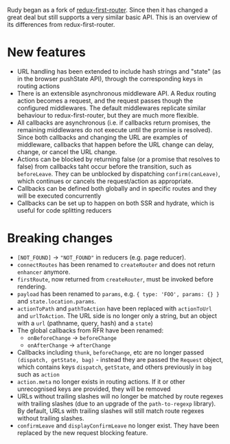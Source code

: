 Rudy began as a fork of
[redux-first-router](https://github.com/faceyspacey/redux-first-router). Since
then it has changed a great deal but still supports a very similar basic API.
This is an overview of its differences from redux-first-router.

# New features

- URL handling has been extended to include hash strings and "state" (as in the
  browser pushState API), through the corresponding keys in routing actions
- There is an extensible asynchronous middleware API. A Redux routing action
  becomes a request, and the request passes though the configured middlewares.
  The default middlewares replicate similar behaviour to redux-first-router, but
  they are much more flexible.
- All callbacks are asynchronous (i.e. if callbacks return promises, the
  remaining middlewares do not execute until the promise is resolved). Since
  both callbacks and changing the URL are examples of middleware, callbacks that
  happen before the URL change can delay, change, or cancel the URL change.
- Actions can be blocked by returning false (or a promise that resolves to
  false) from callbacks taht occur before the transition, such as `beforeLeave`.
  They can be unblocked by dispatching `confirm(canLeave)`, which continues or
  cancels the request/action as appropriate.
- Callbacks can be defined both globally and in specific routes and they will be
  executed concurrently
- Callbacks can be set up to happen on both SSR and hydrate, which is useful for
  code splitting reducers

# Breaking changes

- `[NOT_FOUND]` -> `"NOT_FOUND"` in reducers (e.g. page reducer).
- `connectRoutes` has been renamed to `createRouter` and does not return
  `enhancer` anymore.
- `firstRoute`, now returned from `createRouter`, must be invoked before
  rendering.
- `payload` has been renamed to `params`, e.g. `{ type: 'FOO', params: {} }` and
  `state.location.params`.
- `actionToPath` and `pathToAction` have been replaced with `actionToUrl` and
  `urlToAction`. The URL side is no longer only a string, but an object with a
  `url` (pathname, query, hash) and a `state`)
- The global callbacks from RFR have been renamed:
  - `onBeforeChange` -> `beforeChange`
  - `onAfterChange` -> `afterChange`
- Callbacks including `thunk`, `beforeChange`, etc are no longer passed
  `(dispatch, getState, bag)` - instead they are passed the `Request` object,
  which contains keys `dispatch`, `getState`, and others previously in `bag`
  such as `action`
- `action.meta` no longer exists in routing actions. If it or other unrecognised
  keys are provided, they will be removed
- URLs without trailing slashes will no longer be matched by route regexes with
  trailing slashes (due to an upgrade of the `path-to-regexp` library). By
  default, URLs with trailing slashes will still match route regexes without
  trailing slashes.
- `confirmLeave` and `displayConfirmLeave` no longer exist. They have been
  replaced by the new request blocking feature.
